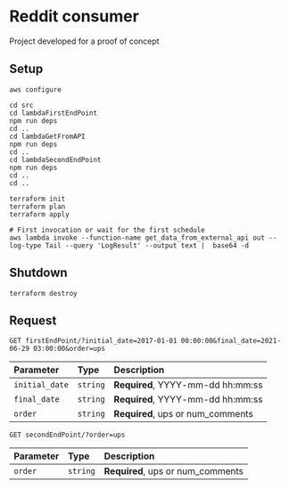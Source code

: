 # Reddit consumer

Project developed for a proof of concept

## Setup

```shell
aws configure

cd src
cd lambdaFirstEndPoint
npm run deps
cd ..
cd lambdaGetFromAPI
npm run deps
cd ..
cd lambdaSecondEndPoint
npm run deps
cd ..
cd ..

terraform init
terraform plan
terraform apply

# First invocation or wait for the first schedule
aws lambda invoke --function-name get_data_from_external_api out --log-type Tail --query 'LogResult' --output text |  base64 -d
```

## Shutdown

```shell
terraform destroy
```

## Request

```http
GET firstEndPoint/?initial_date=2017-01-01 00:00:00&final_date=2021-06-29 03:00:00&order=ups
```

| Parameter      | Type     | Description                            |
| :------------- | :------- | :------------------------------------- |
| `initial_date` | `string` | **Required**, YYYY-mm-dd hh:mm:ss |
| `final_date`   | `string` | **Required**, YYYY-mm-dd hh:mm:ss |
| `order`        | `string` | **Required**, ups or num_comments      |

```http
GET secondEndPoint/?order=ups
```

| Parameter | Type     | Description                       |
| :-------- | :------- | :-------------------------------- |
| `order`   | `string` | **Required**, ups or num_comments |
